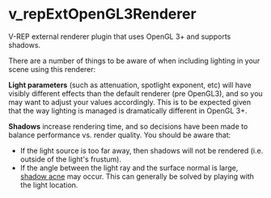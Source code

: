 # v_repExtOpenGL3Renderer
V-REP external renderer plugin that uses OpenGL 3+ and supports shadows.

There are a number of things to be aware of when including lighting in your scene using this renderer:

**Light parameters** (such as attenuation, spotlight exponent, etc) will have visibly different effects than the default renderer (pre OpenGL3), and so you may want to adjust your values accordingly. This is to be expected given that the way lighting is managed is dramatically different in OpenGL 3+. 

**Shadows** increase rendering time, and so decisions have been made to balance performance vs. render quality. You should be aware that:
- If the light source is too far away, then shadows will not be rendered (i.e. outside of the light's frustum).
- If the angle between the light ray and the surface normal is large, [shadow acne](http://www.opengl-tutorial.org/assets/images/tuto-16-shadow-mapping/ShadowAcne.png) may occur. This can generally be solved by playing with the light location. 
